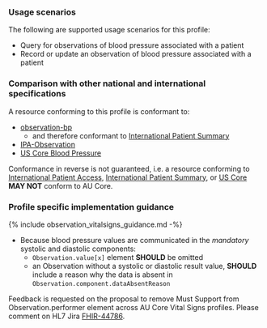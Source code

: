 ### Usage scenarios

The following are supported usage scenarios for this profile:

- Query for observations of blood pressure associated with a patient
- Record or update an observation of blood pressure associated with a patient


### Comparison with other national and international specifications

A resource conforming to this profile is conformant to:
- [observation-bp](http://hl7.org/fhir/R4/observation-bp.html)
  - and therefore conformant to [International Patient Summary](http://build.fhir.org/ig/HL7/fhir-ips)
- [IPA-Observation](https://build.fhir.org/ig/HL7/fhir-ipa/StructureDefinition-ipa-observation.html)
- [US Core Blood Pressure](http://hl7.org/fhir/us/core/StructureDefinition/us-core-blood-pressure)

Conformance in reverse is not guaranteed, i.e. a resource conforming to [International Patient Access](https://build.fhir.org/ig/HL7/fhir-ipa), [International Patient Summary](http://build.fhir.org/ig/HL7/fhir-ips), or [US Core](http://hl7.org/fhir/us/core) **MAY NOT** conform to AU Core.


### Profile specific implementation guidance
{% include observation_vitalsigns_guidance.md -%}
- Because blood pressure values are communicated in the *mandatory* systolic and diastolic components:
  - `Observation.value[x]` element **SHOULD** be omitted
  - an Observation without a systolic or diastolic result value, **SHOULD** include a reason why the data is absent in `Observation.component.dataAbsentReason`

<p class="request-for-feedback">Feedback is requested on the proposal to remove Must Support from Observation.performer element across AU Core Vital Signs profiles. Please comment on HL7 Jira <a href="https://jira.hl7.org/browse/FHIR-44786">FHIR-44786</a>.</p>
